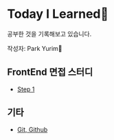 # Today I Learned📒
공부한 것을 기록해보고 있습니다.

작성자: Park Yurim🧐

## FrontEnd 면접 스터디
* [Step 1](Documents/FrontEnd-Study/step1.md)

## 기타
* [Git, Github](Documents/Git,Github/README.md)
